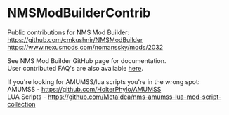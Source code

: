# NMSModBuilderContrib

Public contributions for NMS Mod Builder:</br>
https://github.com/cmkushnir/NMSModBuilder</br>
https://www.nexusmods.com/nomanssky/mods/2032</br>

See NMS Mod Builder GitHub page for documentation.</br>
User contributed FAQ's are also available [here](FAQ/Index.md).

If you're looking for AMUMSS/lua scripts you're in the wrong spot:</br>
AMUMSS - https://github.com/HolterPhylo/AMUMSS</br>
LUA Scripts - https://github.com/MetaIdea/nms-amumss-lua-mod-script-collection</br>
